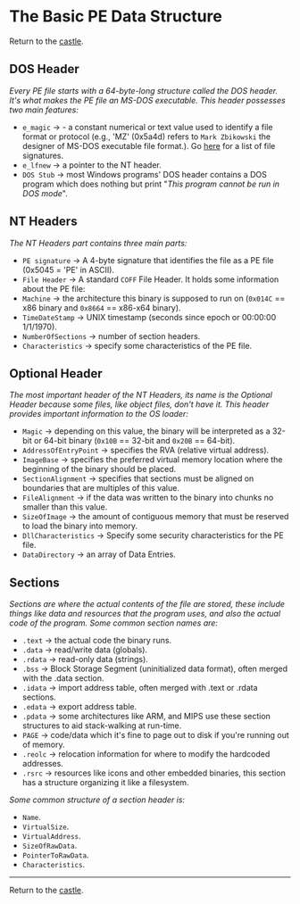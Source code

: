 # The Basic PE Data Structure

Return to the [castle](https://github.com/Nkluge-correa/teeny-tiny_castle).

## DOS Header

_Every PE file starts with a 64-byte-long structure called the DOS header. It's what makes the PE file an MS-DOS executable. This header possesses two main features:_

- `e_magic` → - a constant numerical or text value used to identify a file format or protocol (e.g., 'MZ' (0x5a4d) refers to `Mark Zbikowski` the designer of MS-DOS executable file format.). Go [here](https://en.wikipedia.org/wiki/List_of_file_signatures "List of file signatures") for a list of file signatures.
- `e_lfnew` → a pointer to the NT header.
- `DOS Stub` → most Windows programs' DOS header contains a DOS program which does nothing but print "_This program cannot be run in DOS mode_".

## NT Headers

_The NT Headers part contains three main parts:_

- `PE signature` → A 4-byte signature that identifies the file as a PE file (0x5045 = 'PE' in ASCII).
- `File Header` → A standard `COFF` File Header. It holds some information about the PE file:
- `Machine` → the architecture this binary is supposed to run on (`0x014C` == x86 binary and `0x8664` == x86-x64 binary).
- `TimeDateStamp` → UNIX timestamp (seconds since epoch or 00:00:00 1/1/1970).
- `NumberOfSections` → number of section headers.
- `Characteristics` → specify some characteristics of the PE file.

## Optional Header

_The most important header of the NT Headers, its name is the Optional Header because some files, like object files, don't have it. This header provides important information to the OS loader:_

- `Magic` → depending on this value, the binary will be interpreted as a 32-bit or 64-bit binary (`0x10B` == 32-bit and `0x20B` == 64-bit).
- `AddressOfEntryPoint` → specifies the RVA (relative virtual address).
- `ImageBase` → specifies the preferred virtual memory location where the beginning of the binary should be placed.
- `SectionAlignment` → specifies that sections must be aligned on boundaries that are multiples of this value.
- `FileAlignment` → if the data was written to the binary into chunks no smaller than this value.
- `SizeOfImage` → the amount of contiguous memory that must be reserved to load the binary into memory.
- `DllCharacteristics` → Specify some security characteristics for the PE file.
- `DataDirectory` → an array of Data Entries.

## Sections

_Sections are where the actual contents of the file are stored, these include things like data and resources that the program uses, and also the actual code of the program. Some common section names are:_

- `.text` → the actual code the binary runs.
- `.data` → read/write data (globals).
- `.rdata` → read-only data (strings).
- `.bss` → Block Storage Segment (uninitialized data format), often merged with the .data section.
- `.idata` → import address table, often merged with .text or .rdata sections.
- `.edata` → export address table.
- `.pdata` → some architectures like ARM, and MIPS use these section structures to aid stack-walking at run-time.
- `PAGE` → code/data which it's fine to page out to disk if you're running out of memory.
- `.reolc` → relocation information for where to modify the hardcoded addresses.
- `.rsrc` → resources like icons and other embedded binaries, this section has a structure organizing it like a filesystem.

_Some common structure of a section header is:_

- `Name`.
- `VirtualSize`.
- `VirtualAddress`.
- `SizeOfRawData`.
- `PointerToRawData`.
- `Characteristics`.

---

Return to the [castle](https://github.com/Nkluge-correa/teeny-tiny_castle).

